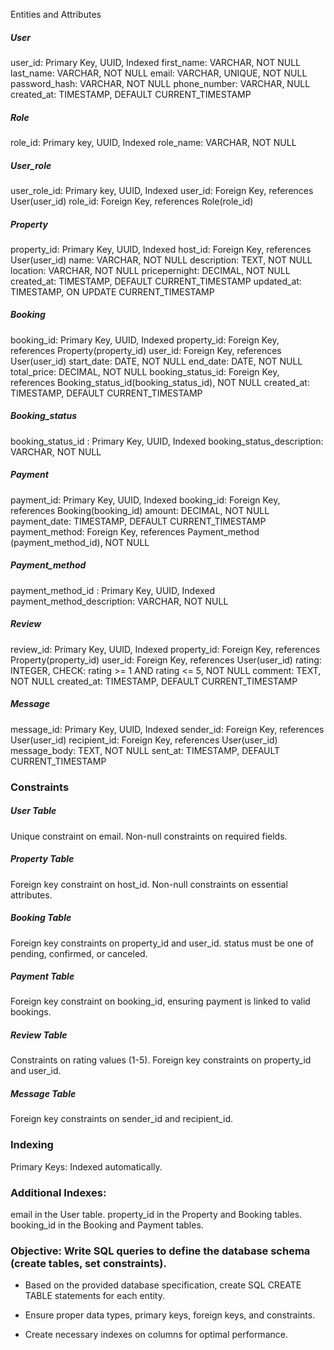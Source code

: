 Entities and Attributes
##### User
user_id: Primary Key, UUID, Indexed
first_name: VARCHAR, NOT NULL
last_name: VARCHAR, NOT NULL
email: VARCHAR, UNIQUE, NOT NULL
password_hash: VARCHAR, NOT NULL
phone_number: VARCHAR, NULL
created_at: TIMESTAMP, DEFAULT CURRENT_TIMESTAMP

##### Role
role_id: Primary key, UUID, Indexed
role_name: VARCHAR, NOT NULL

##### User_role
user_role_id: Primary key, UUID, Indexed
user_id: Foreign Key, references User(user_id)
role_id: Foreign Key, references Role(role_id)


##### Property
property_id: Primary Key, UUID, Indexed
host_id: Foreign Key, references User(user_id)
name: VARCHAR, NOT NULL
description: TEXT, NOT NULL
location: VARCHAR, NOT NULL
pricepernight: DECIMAL, NOT NULL
created_at: TIMESTAMP, DEFAULT CURRENT_TIMESTAMP
updated_at: TIMESTAMP, ON UPDATE CURRENT_TIMESTAMP

##### Booking
booking_id: Primary Key, UUID, Indexed
property_id: Foreign Key, references Property(property_id)
user_id: Foreign Key, references User(user_id)
start_date: DATE, NOT NULL
end_date: DATE, NOT NULL
total_price: DECIMAL, NOT NULL
booking_status_id: Foreign Key, references Booking_status_id(booking_status_id), NOT NULL
created_at: TIMESTAMP, DEFAULT CURRENT_TIMESTAMP

##### Booking_status
booking_status_id : Primary Key, UUID, Indexed
booking_status_description: VARCHAR, NOT NULL

##### Payment
payment_id: Primary Key, UUID, Indexed
booking_id: Foreign Key, references Booking(booking_id)
amount: DECIMAL, NOT NULL
payment_date: TIMESTAMP, DEFAULT CURRENT_TIMESTAMP
payment_method: Foreign Key, references Payment_method (payment_method_id), NOT NULL

##### Payment_method
payment_method_id : Primary Key, UUID, Indexed
payment_method_description: VARCHAR, NOT NULL

##### Review
review_id: Primary Key, UUID, Indexed
property_id: Foreign Key, references Property(property_id)
user_id: Foreign Key, references User(user_id)
rating: INTEGER, CHECK: rating >= 1 AND rating <= 5, NOT NULL
comment: TEXT, NOT NULL
created_at: TIMESTAMP, DEFAULT CURRENT_TIMESTAMP

##### Message
message_id: Primary Key, UUID, Indexed
sender_id: Foreign Key, references User(user_id)
recipient_id: Foreign Key, references User(user_id)
message_body: TEXT, NOT NULL
sent_at: TIMESTAMP, DEFAULT CURRENT_TIMESTAMP

### Constraints

##### User Table
Unique constraint on email.
Non-null constraints on required fields.

##### Property Table
Foreign key constraint on host_id.
Non-null constraints on essential attributes.

##### Booking Table
Foreign key constraints on property_id and user_id.
status must be one of pending, confirmed, or canceled.

##### Payment Table
Foreign key constraint on booking_id, ensuring payment is linked to valid bookings.

##### Review Table
Constraints on rating values (1-5).
Foreign key constraints on property_id and user_id.

##### Message Table
Foreign key constraints on sender_id and recipient_id.

### Indexing
Primary Keys: Indexed automatically.

### Additional Indexes:
email in the User table.
property_id in the Property and Booking tables.
booking_id in the Booking and Payment tables.


### Objective: Write SQL queries to define the database schema (create tables, set constraints).

- Based on the provided database specification, create SQL CREATE TABLE statements for each entity.

- Ensure proper data types, primary keys, foreign keys, and constraints.

- Create necessary indexes on columns for optimal performance.